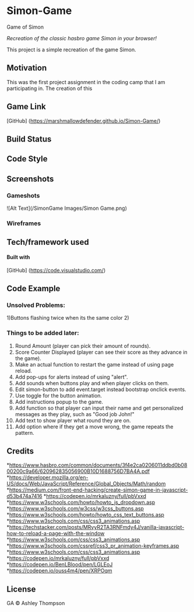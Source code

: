 # Simon-Game
Game of Simon

_Recreation of the classic hasbro game *Simon* in your browser!_

This project is a simple recreation of the game Simon. 

## Motivation

This was the first project assignment in the coding camp that I am participating in. The creation of this 


## Game Link

[GitHub] (https://marshmallowdefender.github.io/Simon-Game/)

## Build Status


## Code Style


## Screenshots

### Gameshots

![Alt Text](/SimonGame Images/Simon Game.png)


### Wireframes



## Tech/framework used

#### Built with

[GitHub] (https://code.visualstudio.com/)


## Code Example





### Unsolved Problems:
1)Buttons flashing twice when its the same color
2)

### Things to be added later:
1. Round Amount (player can pick their amount of rounds).
1. Score Counter Displayed (player can see their score as they advance in the game).
1. Make an actual function to restart the game instead of using page reload.
1. Add pop-ups for alerts instead of using "alert".
1. Add sounds when buttons play and when player clicks on them.
1. Edit simon-button to add event.target instead bootstrap onclick events.
1. Use toggle for the button animation.
1. Add instructions popup to the game.
1. Add function so that player can input their name and get personalized messages as they play, such as "Good job John!"
1. Add text to show player what round they are on.
1. Add option where if they get a move wrong, the game repeats the pattern.


## Credits

*https://www.hasbro.com/common/documents/3f4e2ca0206011ddbd0b0800200c9a66/620962835056900B10D1688756D7BA4A.pdf
*https://developer.mozilla.org/en-US/docs/Web/JavaScript/Reference/Global_Objects/Math/random
*https://medium.com/front-end-hacking/create-simon-game-in-javascript-d53b474a7416
*https://codepen.io/mrkaluzny/full/pbVxxd
*https://www.w3schools.com/howto/howto_js_dropdown.asp
*https://www.w3schools.com/w3css/w3css_buttons.asp
*https://www.w3schools.com/howto/howto_css_text_buttons.asp
*https://www.w3schools.com/css/css3_animations.asp
*https://techstacker.com/posts/MRvyR2TA3RNFmdy4J/vanilla-javascript-how-to-reload-a-page-with-the-window
*https://www.w3schools.com/css/css3_animations.asp
*https://www.w3schools.com/cssref/css3_pr_animation-keyframes.asp
*https://www.w3schools.com/css/css3_animations.asp
*https://codepen.io/mrkaluzny/full/pbVxxd
*https://codepen.io/BenLBlood/pen/LGLEoJ
*https://codepen.io/ouss4m4/pen/XRPOqm


## License

GA © Ashley Thompson
